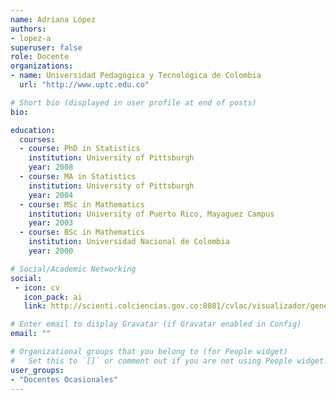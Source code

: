 ```yaml
---
name: Adriana López
authors:
- lopez-a
superuser: false
role: Docente
organizations:
- name: Universidad Pedagógica y Tecnológica de Colombia
  url: "http://www.uptc.edu.co"

# Short bio (displayed in user profile at end of posts)
bio: 

education:
  courses:
  - course: PhD in Statistics
    institution: University of Pittsburgh
    year: 2008
  - course: MA in Statistics
    institution: University of Pittsburgh
    year: 2004
  - course: MSc in Mathematics
    institution: University of Puerto Rico, Mayaguez Campus
    year: 2003
  - course: BSc in Mathematics
    institution: Universidad Nacional de Colombia
    year: 2000

# Social/Academic Networking
social:
 - icon: cv
   icon_pack: ai
   link: http://scienti.colciencias.gov.co:8081/cvlac/visualizador/generarCurriculoCv.do?cod_rh=0000122289

# Enter email to display Gravatar (if Gravatar enabled in Config)
email: ""

# Organizational groups that you belong to (for People widget)
#   Set this to `[]` or comment out if you are not using People widget.
user_groups:
- "Docentes Ocasionales"
---
```




